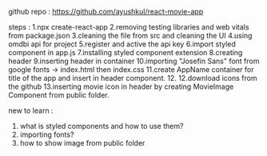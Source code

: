 github repo : https://github.com/ayushkul/react-movie-app

steps :
1.npx create-react-app
2.removing testing libraries and web vitals from package.json
3.cleaning the file from src and cleaning the UI
4.using omdbi api for project
5.register and active the api key
6.import styled component in app.js
7.installing styled component extension
8.creating header
9.inserting header in container
10.importing "Josefin Sans" font from google fonts -> index.html then index.css
11.create AppName container for title of the app and insert in header component. 12.
12.download icons from the github
13.inserting movie icon in header by creating MovieImage Component from public folder.

new to learn :

1. what is styled components and how to use them?
2. importing fonts?
3. how to show image from public folder

